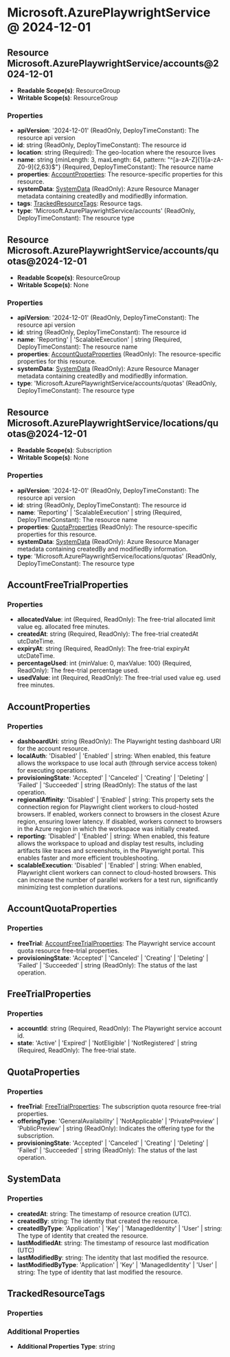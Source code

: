 # Microsoft.AzurePlaywrightService @ 2024-12-01

## Resource Microsoft.AzurePlaywrightService/accounts@2024-12-01
* **Readable Scope(s)**: ResourceGroup
* **Writable Scope(s)**: ResourceGroup
### Properties
* **apiVersion**: '2024-12-01' (ReadOnly, DeployTimeConstant): The resource api version
* **id**: string (ReadOnly, DeployTimeConstant): The resource id
* **location**: string (Required): The geo-location where the resource lives
* **name**: string {minLength: 3, maxLength: 64, pattern: "^[a-zA-Z]{1}[a-zA-Z0-9]{2,63}$"} (Required, DeployTimeConstant): The resource name
* **properties**: [AccountProperties](#accountproperties): The resource-specific properties for this resource.
* **systemData**: [SystemData](#systemdata) (ReadOnly): Azure Resource Manager metadata containing createdBy and modifiedBy information.
* **tags**: [TrackedResourceTags](#trackedresourcetags): Resource tags.
* **type**: 'Microsoft.AzurePlaywrightService/accounts' (ReadOnly, DeployTimeConstant): The resource type

## Resource Microsoft.AzurePlaywrightService/accounts/quotas@2024-12-01
* **Readable Scope(s)**: ResourceGroup
* **Writable Scope(s)**: None
### Properties
* **apiVersion**: '2024-12-01' (ReadOnly, DeployTimeConstant): The resource api version
* **id**: string (ReadOnly, DeployTimeConstant): The resource id
* **name**: 'Reporting' | 'ScalableExecution' | string (Required, DeployTimeConstant): The resource name
* **properties**: [AccountQuotaProperties](#accountquotaproperties) (ReadOnly): The resource-specific properties for this resource.
* **systemData**: [SystemData](#systemdata) (ReadOnly): Azure Resource Manager metadata containing createdBy and modifiedBy information.
* **type**: 'Microsoft.AzurePlaywrightService/accounts/quotas' (ReadOnly, DeployTimeConstant): The resource type

## Resource Microsoft.AzurePlaywrightService/locations/quotas@2024-12-01
* **Readable Scope(s)**: Subscription
* **Writable Scope(s)**: None
### Properties
* **apiVersion**: '2024-12-01' (ReadOnly, DeployTimeConstant): The resource api version
* **id**: string (ReadOnly, DeployTimeConstant): The resource id
* **name**: 'Reporting' | 'ScalableExecution' | string (Required, DeployTimeConstant): The resource name
* **properties**: [QuotaProperties](#quotaproperties) (ReadOnly): The resource-specific properties for this resource.
* **systemData**: [SystemData](#systemdata) (ReadOnly): Azure Resource Manager metadata containing createdBy and modifiedBy information.
* **type**: 'Microsoft.AzurePlaywrightService/locations/quotas' (ReadOnly, DeployTimeConstant): The resource type

## AccountFreeTrialProperties
### Properties
* **allocatedValue**: int (Required, ReadOnly): The free-trial allocated limit value eg. allocated free minutes.
* **createdAt**: string (Required, ReadOnly): The free-trial createdAt utcDateTime.
* **expiryAt**: string (Required, ReadOnly): The free-trial expiryAt utcDateTime.
* **percentageUsed**: int {minValue: 0, maxValue: 100} (Required, ReadOnly): The free-trial percentage used.
* **usedValue**: int (Required, ReadOnly): The free-trial used value eg. used free minutes.

## AccountProperties
### Properties
* **dashboardUri**: string (ReadOnly): The Playwright testing dashboard URI for the account resource.
* **localAuth**: 'Disabled' | 'Enabled' | string: When enabled, this feature allows the workspace to use local auth (through service access token) for executing operations.
* **provisioningState**: 'Accepted' | 'Canceled' | 'Creating' | 'Deleting' | 'Failed' | 'Succeeded' | string (ReadOnly): The status of the last operation.
* **regionalAffinity**: 'Disabled' | 'Enabled' | string: This property sets the connection region for Playwright client workers to cloud-hosted browsers. If enabled, workers connect to browsers in the closest Azure region, ensuring lower latency. If disabled, workers connect to browsers in the Azure region in which the workspace was initially created.
* **reporting**: 'Disabled' | 'Enabled' | string: When enabled, this feature allows the workspace to upload and display test results, including artifacts like traces and screenshots, in the Playwright portal. This enables faster and more efficient troubleshooting.
* **scalableExecution**: 'Disabled' | 'Enabled' | string: When enabled, Playwright client workers can connect to cloud-hosted browsers. This can increase the number of parallel workers for a test run, significantly minimizing test completion durations.

## AccountQuotaProperties
### Properties
* **freeTrial**: [AccountFreeTrialProperties](#accountfreetrialproperties): The Playwright service account quota resource free-trial properties.
* **provisioningState**: 'Accepted' | 'Canceled' | 'Creating' | 'Deleting' | 'Failed' | 'Succeeded' | string (ReadOnly): The status of the last operation.

## FreeTrialProperties
### Properties
* **accountId**: string (Required, ReadOnly): The Playwright service account id.
* **state**: 'Active' | 'Expired' | 'NotEligible' | 'NotRegistered' | string (Required, ReadOnly): The free-trial state.

## QuotaProperties
### Properties
* **freeTrial**: [FreeTrialProperties](#freetrialproperties): The subscription quota resource free-trial properties.
* **offeringType**: 'GeneralAvailability' | 'NotApplicable' | 'PrivatePreview' | 'PublicPreview' | string (ReadOnly): Indicates the offering type for the subscription.
* **provisioningState**: 'Accepted' | 'Canceled' | 'Creating' | 'Deleting' | 'Failed' | 'Succeeded' | string (ReadOnly): The status of the last operation.

## SystemData
### Properties
* **createdAt**: string: The timestamp of resource creation (UTC).
* **createdBy**: string: The identity that created the resource.
* **createdByType**: 'Application' | 'Key' | 'ManagedIdentity' | 'User' | string: The type of identity that created the resource.
* **lastModifiedAt**: string: The timestamp of resource last modification (UTC)
* **lastModifiedBy**: string: The identity that last modified the resource.
* **lastModifiedByType**: 'Application' | 'Key' | 'ManagedIdentity' | 'User' | string: The type of identity that last modified the resource.

## TrackedResourceTags
### Properties
### Additional Properties
* **Additional Properties Type**: string

